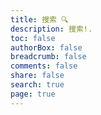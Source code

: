 ```yaml
---
title: 搜索 🔍
description: 搜索!.
toc: false
authorBox: false
breadcrumb: false
comments: false
share: false
search: true
page: true
---
```


<style>
.gsc-control-cse, 
.gsc-result{
    border: none!important;
    background-color: transparent!important;
}
.gsc-result-info,
.gsc-orderby-label{
    color: var(--disabled-text-color)!important;
}
.gs-title *{
    color: var(--text-color)!important;
    font-size: 1.7rem!important;
}
.gsc-control-cse .gsc-table-result{
    display: grid;
}
.gsc-url-top{
    display: none!important;
}
.gs-result{
    padding-bottom: 1rem;
    border-bottom: 2px solid  var(--border-color);
}
.gs-result .gs-image, 
.gs-result .gs-promotion-image {
    vertical-align: middle;
    border: none;
    max-width: none;
    max-height: none;
    position: initial;
    display: inline-block;
    border-radius: 0.3rem;
}
.gs-result .gs-image:hover, 
.gs-result .gs-promotion-image:hover{
    border: none!important;
}
.gs-webResult:not(.gs-no-results-result):not(.gs-error-result) .gs-snippet, .gs-fileFormatType{
    color: var(--text-color);
    font-weight: 400;
    line-height: 1.7;
}
.gcsc-more-maybe-branding-root,
.gcsc-find-more-on-google,
.gcsc-branding-clickable{
    color: var(--text-color)!important;
}
.gsc-cursor-page{
    padding: 1rem;
    background-color: var(--background-color)!important;
    border-radius: 0.2em;
    font-size: 1em;
    margin: 3rem 0.3rem !important;
}
.gsc-cursor-box{
    margin: 3rem 0.3rem !important;
}
</style>